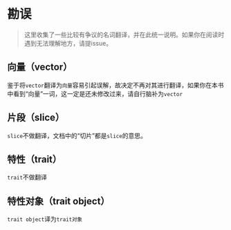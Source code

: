 # 勘误

> 这里收集了一些比较有争议的名词翻译，并在此统一说明。如果你在阅读时遇到无法理解地方，请提issue。

## 向量（vector）
鉴于将`vector`翻译为`向量`容易引起误解，故决定不再对其进行翻译，如果你在本书中看到“向量”一词，这一定是还未修改过来，请自行脑补为`vector`

## 片段（slice）
`slice`不做翻译，文档中的“切片”都是`slice`的意思。

## 特性（trait）
`trait`不做翻译

## 特性对象（trait object）
`trait object`译为`trait对象`
